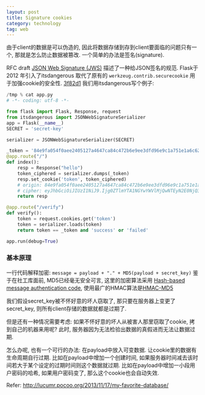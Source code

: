 ```yaml
---
layout: post
title: Signature cookies
category: technology
tag: web
---
```



由于client的数据是可以伪造的, 因此将数据存储到存到client要面临的问题只有一个, 那就是怎么防止数据被篡改.
一个简单的办法是签名(signature).

RFC draft [JSON Web Signature (JWS)](http://tools.ietf.org/html/draft-jones-json-web-signature-04) 描述了一种给JSON签名的规范. Flask于 2012 年引入了itsdangerous 取代了原有的 `werkzeug.contrib.securecookie` 用于加强cookie的安全性. [3f82d1]
我们用itsdangerous写个例子:

```python
/tmp % cat app.py
# -*- coding: utf-8 -*-

from flask import Flask, Response, request
from itsdangerous import JSONWebSignatureSerializer
app = Flask(__name__)
SECRET = 'secret-key'

serializer = JSONWebSignatureSerializer(SECRET)

_token = '84e9fa054f0aee2405127a4647ca84c472b6e9ee3dfd96e9c1a751e1a6c62820'
@app.route("/")
def index():
    resp = Response("hello")
    token_ciphered = serializer.dumps(_token)
    resp.set_cookie('token', token_ciphered)
    # origin: 84e9fa054f0aee2405127a4647ca84c472b6e9ee3dfd96e9c1a751e1a6c62820
    # cipher: eyJhbGciOiJIUzI1NiJ9.Ijg0ZTlmYTA1NGYwYWVlMjQwNTEyN2E0NjQ3Y2E4NGM0NzJiNmU5ZWUzZGZkOTZlOWMxYTc1MWUxYTZjNjI4MjAi.Cwva2BJO8BzcZ7Y-TIgIIZ_w0D1PZdr5jJJ-nPW3WB0
    return resp

@app.route("/verify")
def verify():
    token = request.cookies.get('token')
    token = serializer.loads(token)
    return token == _token and 'success' or 'failed'

app.run(debug=True) 
```

### 基本原理

一行代码解释加密: `message = payload + "." + MD5(payload + secret_key)`
鉴于在社工库面前, MD5已经毫无安全可言, 这里的加密算法采用 [Hash-based message authentication code](http://en.wikipedia.org/wiki/HMAC), 使用最广的HMAC算法是[HMAC-MD5](http://tools.ietf.org/html/rfc6151) 

我们假设secret_key被不怀好意的坏人窃取了, 那只要在服务器上变更了secret_key, 则所有client存储的数据就都是过期了.

但是还有一种情况需要考虑: 如果不怀好意的坏人从被害人那里窃取了cookie, 拷到自己的机器来用呢?
此时, 服务器因为无法检验出数据的真假进而无法让数据过期.

怎么办呢, 也有一个可行的办法: 在payload中放入可变数据. 让cookie里的数据有生命周期自行过期.
比如在payload中增加一个创建时间, 如果服务器时间减去该时间若大于某个设定的过期时间则这个数据就过期.
比如在payload中增加一小段用户密码的哈希, 如果用户密码变了, 那么这个cookie也会自动失效.


[3f82d1]: https://github.com/mitsuhiko/flask/commit/3f82d1b68ea6f5bf2970c2df8ff5cf991439a9bf 
Refer: http://lucumr.pocoo.org/2013/11/17/my-favorite-database/
